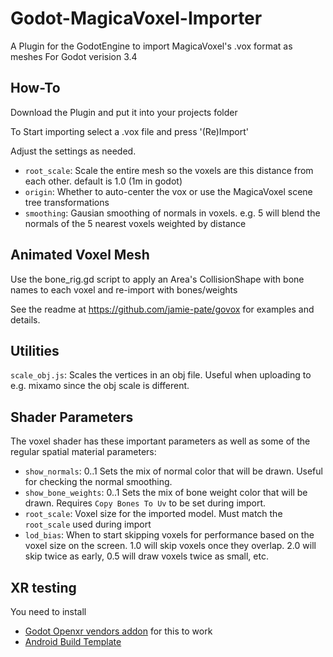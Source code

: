 # Godot-MagicaVoxel-Importer
A Plugin for the GodotEngine to import MagicaVoxel's .vox format as meshes
For Godot verision 3.4

## How-To
Download the Plugin and put it into your projects folder

To Start importing select a .vox file and press '(Re)Import'

Adjust the settings as needed.

* `root_scale`: Scale the entire mesh so the voxels are this distance from each other. default is 1.0 (1m in godot)
* `origin`: Whether to auto-center the vox or use the MagicaVoxel scene tree transformations
* `smoothing`: Gausian smoothing of normals in voxels. e.g. 5 will blend the normals of the 5 nearest voxels weighted by distance

## Animated Voxel Mesh

Use the bone_rig.gd script to apply an Area's CollisionShape with bone
names to each voxel and re-import with bones/weights

See the readme at https://github.com/jamie-pate/govox for examples and details.

## Utilities

`scale_obj.js`: Scales the vertices in an obj file. Useful when uploading to e.g. mixamo since the obj scale is different.

## Shader Parameters

The voxel shader has these important parameters as well as some of the regular spatial material parameters:

* `show_normals`: 0..1 Sets the mix of normal color that will be drawn. Useful for checking the normal smoothing.
* `show_bone_weights`: 0..1 Sets the mix of bone weight color that will be drawn. Requires `Copy Bones To Uv` to be set during import.
* `root_scale`: Voxel size for the imported model. Must match the `root_scale` used during import
* `lod_bias`: When to start skipping voxels for performance based on the voxel size on the screen. 1.0 will skip voxels once they overlap. 2.0 will skip twice as early, 0.5 will draw voxels twice as small, etc.

## XR testing

You need to install
* [Godot Openxr vendors addon](https://github.com/GodotVR/godot_openxr_vendors/releases/) for this to work
* [Android Build Template](https://docs.godotengine.org/en/stable/tutorials/export/android_gradle_build.html#set-up-the-gradle-build-environment)

